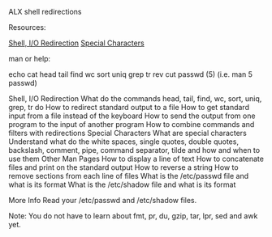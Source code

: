 ALX shell redirections

Resources:

[Shell, I/O Redirection](https://linuxcommand.org/lc3_lts0070.php)
[Special Characters](https://mywiki.wooledge.org/BashGuide/SpecialCharacters)


man or help:

echo
cat
head
tail
find
wc
sort
uniq
grep
tr
rev
cut
passwd (5) (i.e. man 5 passwd)



Shell, I/O Redirection
What do the commands head, tail, find, wc, sort, uniq, grep, tr do
How to redirect standard output to a file
How to get standard input from a file instead of the keyboard
How to send the output from one program to the input of another program
How to combine commands and filters with redirections
Special Characters
What are special characters
Understand what do the white spaces, single quotes, double quotes, backslash, comment, pipe, command separator, tilde and how and when to use them
Other Man Pages
How to display a line of text
How to concatenate files and print on the standard output
How to reverse a string
How to remove sections from each line of files
What is the /etc/passwd file and what is its format
What is the /etc/shadow file and what is its format



More Info
Read your /etc/passwd and /etc/shadow files.

Note: You do not have to learn about fmt, pr, du, gzip, tar, lpr, sed and awk yet.
